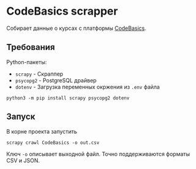 
# CodeBasics scrapper

Собирает данные о курсах с платформы [CodeBasics](https://code-basics.com/ru).

## Требования

Python-пакеты:
 * `scrapy` - Скраппер
 * `psycopg2` - PostgreSQL драйвер
 * `dotenv` - Загрузка переменных окржения из `.env` файла

```shell
python3 -m pip install scrapy psycopg2 dotenv
```

## Запуск

В корне проекта запустить
```shell
scrapy crawl CodeBasics -o out.csv
```

Ключ `-o` описывает выходной файл.
Точно поддерживаются форматы CSV и JSON.

